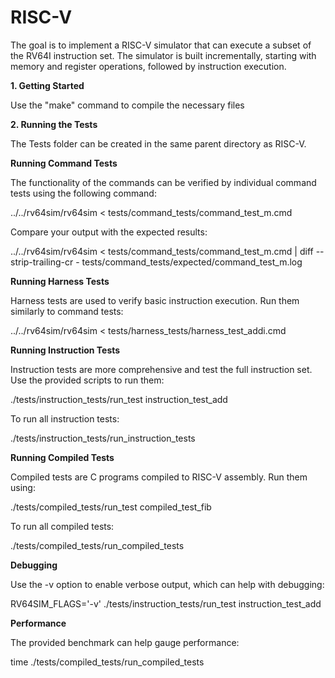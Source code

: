 # RISC-V

The goal is to implement a RISC-V simulator that can execute a subset of the RV64I instruction set. The simulator is built incrementally, starting with memory and register operations, followed by instruction execution.

**1. Getting Started**

Use the "make" command to compile the necessary files

**2. Running the Tests**

The Tests folder can be created in the same parent directory as RISC-V. 

**Running Command Tests**

The functionality of the commands can be verified by individual command tests using the following command:

../../rv64sim/rv64sim < tests/command_tests/command_test_m.cmd

Compare your output with the expected results:

../../rv64sim/rv64sim < tests/command_tests/command_test_m.cmd | diff --strip-trailing-cr - tests/command_tests/expected/command_test_m.log

**Running Harness Tests**

Harness tests are used to verify basic instruction execution. Run them similarly to command tests:

../../rv64sim/rv64sim < tests/harness_tests/harness_test_addi.cmd

**Running Instruction Tests**

Instruction tests are more comprehensive and test the full instruction set. Use the provided scripts to run them:

./tests/instruction_tests/run_test instruction_test_add

To run all instruction tests:

./tests/instruction_tests/run_instruction_tests

**Running Compiled Tests**

Compiled tests are C programs compiled to RISC-V assembly. Run them using:

./tests/compiled_tests/run_test compiled_test_fib

To run all compiled tests:

./tests/compiled_tests/run_compiled_tests

**Debugging**

Use the -v option to enable verbose output, which can help with debugging:

RV64SIM_FLAGS='-v' ./tests/instruction_tests/run_test instruction_test_add

**Performance**
   
The provided benchmark can help gauge performance:

time ./tests/compiled_tests/run_compiled_tests
